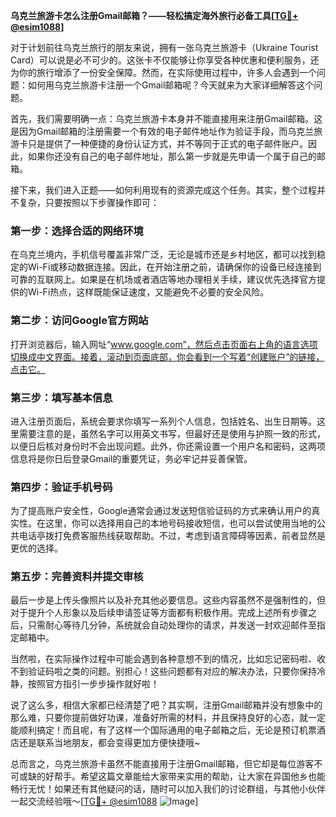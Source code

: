 **乌克兰旅游卡怎么注册Gmail邮箱？——轻松搞定海外旅行必备工具[[TG💪+ @esim1088](https://t.me/s/esim1088)]**

对于计划前往乌克兰旅行的朋友来说，拥有一张乌克兰旅游卡（Ukraine Tourist Card）可以说是必不可少的。这张卡不仅能够让你享受各种优惠和便利服务，还为你的旅行增添了一份安全保障。然而，在实际使用过程中，许多人会遇到一个问题：如何用乌克兰旅游卡注册一个Gmail邮箱呢？今天就来为大家详细解答这个问题。

首先，我们需要明确一点：乌克兰旅游卡本身并不能直接用来注册Gmail邮箱。这是因为Gmail邮箱的注册需要一个有效的电子邮件地址作为验证手段，而乌克兰旅游卡只是提供了一种便捷的身份认证方式，并不等同于正式的电子邮件账户。因此，如果你还没有自己的电子邮件地址，那么第一步就是先申请一个属于自己的邮箱。

接下来，我们进入正题——如何利用现有的资源完成这个任务。其实，整个过程并不复杂，只要按照以下步骤操作即可：

### 第一步：选择合适的网络环境

在乌克兰境内，手机信号覆盖非常广泛，无论是城市还是乡村地区，都可以找到稳定的Wi-Fi或移动数据连接。因此，在开始注册之前，请确保你的设备已经连接到可靠的互联网上。如果是在机场或者酒店等地办理相关手续，建议优先选择官方提供的Wi-Fi热点，这样既能保证速度，又能避免不必要的安全风险。

### 第二步：访问Google官方网站

打开浏览器后，输入网址“www.google.com”，然后点击页面右上角的语言选项切换成中文界面。接着，滚动到页面底部，你会看到一个写着“创建账户”的链接，点击它。

### 第三步：填写基本信息

进入注册页面后，系统会要求你填写一系列个人信息，包括姓名、出生日期等。这里需要注意的是，虽然名字可以用英文书写，但最好还是使用与护照一致的形式，以便日后核对身份时不会出现问题。此外，你还需设置一个用户名和密码，这两项信息将是你日后登录Gmail的重要凭证，务必牢记并妥善保管。

### 第四步：验证手机号码

为了提高账户安全性，Google通常会通过发送短信验证码的方式来确认用户的真实性。在这里，你可以选择用自己的本地号码接收短信，也可以尝试使用当地的公共电话亭拨打免费客服热线获取帮助。不过，考虑到语言障碍等因素，前者显然是更优的选择。

### 第五步：完善资料并提交审核

最后一步是上传头像照片以及补充其他必要信息。这些内容虽然不是强制性的，但对于提升个人形象以及后续申请签证等方面都有积极作用。完成上述所有步骤之后，只需耐心等待几分钟，系统就会自动处理你的请求，并发送一封欢迎邮件至指定邮箱中。

当然啦，在实际操作过程中可能会遇到各种意想不到的情况，比如忘记密码啦、收不到验证码啦之类的问题。别担心！这些问题都有对应的解决办法，只要你保持冷静，按照官方指引一步步操作就好啦！

说了这么多，相信大家都已经清楚了吧？其实啊，注册Gmail邮箱并没有想象中的那么难，只要你提前做好功课，准备好所需的材料，并且保持良好的心态，就一定能顺利搞定！而且呢，有了这样一个国际通用的电子邮箱之后，无论是预订机票酒店还是联系当地朋友，都会变得更加方便快捷哦~

总而言之，乌克兰旅游卡虽然不能直接用于注册Gmail邮箱，但它却是每位游客不可或缺的好帮手。希望这篇文章能给大家带来实用的帮助，让大家在异国他乡也能畅行无忧！如果还有其他疑问的话，随时可以加入我们的讨论群组，与其他小伙伴一起交流经验哦～[[TG💪+ @esim1088](https://t.me/s/esim1088) ![Image](https://i.postimg.cc/4NQfJmqS/Snipaste-2025-05-13-00-14-12.png)]